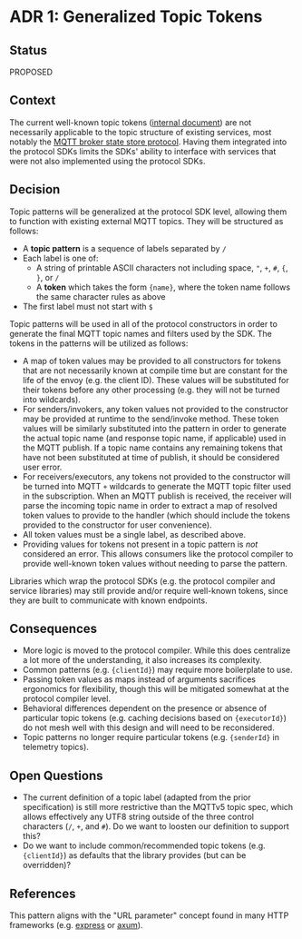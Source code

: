 # ADR 1: Generalized Topic Tokens

## Status

PROPOSED

## Context

The current well-known topic tokens ([internal document][1]) are not necessarily
applicable to the topic structure of existing services, most notably the [MQTT
broker state store protocol][2]. Having them integrated into the protocol SDKs
limits the SDKs' ability to interface with services that were not also
implemented using the protocol SDKs.

## Decision

Topic patterns will be generalized at the protocol SDK level, allowing them to
function with existing external MQTT topics. They will be structured as follows:

-   A **topic pattern** is a sequence of labels separated by `/`
-   Each label is one of:
    -   A string of printable ASCII characters not including space, `"`, `+`,
        `#`, `{`, `}`, or `/`
    -   A **token** which takes the form `{name}`, where the token name follows
        the same character rules as above
-   The first label must not start with `$`

Topic patterns will be used in all of the protocol constructors in order to
generate the final MQTT topic names and filters used by the SDK. The tokens in
the patterns will be utilized as follows:

-   A map of token values may be provided to all constructors for tokens that
    are not necessarily known at compile time but are constant for the life of
    the envoy (e.g. the client ID). These values will be substituted for their
    tokens before any other processing (e.g. they will not be turned into
    wildcards).
-   For senders/invokers, any token values not provided to the constructor may
    be provided at runtime to the send/invoke method. These token values will be
    similarly substituted into the pattern in order to generate the actual topic
    name (and response topic name, if applicable) used in the MQTT publish. If a
    topic name contains any remaining tokens that have not been substituted at
    time of publish, it should be considered user error.
-   For receivers/executors, any tokens not provided to the constructor will be
    turned into MQTT `+` wildcards to generate the MQTT topic filter used in the
    subscription. When an MQTT publish is received, the receiver will parse the
    incoming topic name in order to extract a map of resolved token values to
    provide to the handler (which should include the tokens provided to the
    constructor for user convenience).
-   All token values must be a single label, as described above.
-   Providing values for tokens not present in a topic pattern is _not_
    considered an error. This allows consumers like the protocol compiler to
    provide well-known token values without needing to parse the pattern.

Libraries which wrap the protocol SDKs (e.g. the protocol compiler and service
libraries) may still provide and/or require well-known tokens, since they are
built to communicate with known endpoints.

## Consequences

-   More logic is moved to the protocol compiler. While this does centralize a
    lot more of the understanding, it also increases its complexity.
-   Common patterns (e.g. `{clientId}`) may require more boilerplate to use.
-   Passing token values as maps instead of arguments sacrifices ergonomics for
    flexibility, though this will be mitigated somewhat at the protocol compiler
    level.
-   Behavioral differences dependent on the presence or absence of particular
    topic tokens (e.g. caching decisions based on `{executorId}`) do not mesh
    well with this design and will need to be reconsidered.
-   Topic patterns no longer require particular tokens (e.g. `{senderId}` in
    telemetry topics).

## Open Questions

-   The current definition of a topic label (adapted from the prior
    specification) is still more restrictive than the MQTTv5 topic spec, which
    allows effectively any UTF8 string outside of the three control characters
    (`/`, `+`, and `#`). Do we want to loosten our definition to support this?
-   Do we want to include common/recommended topic tokens (e.g. `{clientId}`) as
    defaults that the library provides (but can be overridden)?

## References

This pattern aligns with the "URL parameter" concept found in many HTTP
frameworks (e.g. [express][3] or [axum][4]).

[1]:
    https://github.com/microsoft/mqtt-patterns/blob/main/docs/specs/topic-structure.md
[2]:
    https://learn.microsoft.com/azure/iot-operations/create-edge-apps/concept-about-state-store-protocol
[3]: https://expressjs.com/guide/routing.html
[4]: https://docs.rs/axum/latest/axum/struct.Router.html#captures
